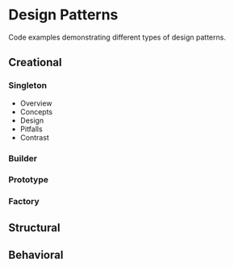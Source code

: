 #  Design Patterns

Code examples demonstrating different types of design patterns.

## Creational
### Singleton
 - Overview
 - Concepts
 - Design
 - Pitfalls
 - Contrast
### Builder
### Prototype
### Factory
## Structural
## Behavioral
